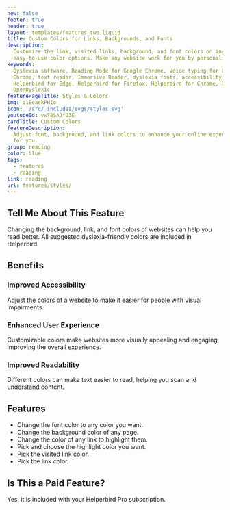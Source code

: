 ```yaml
---
new: false
footer: true
header: true
layout: templates/features_two.liquid
title: Custom Colors for Links, Backgrounds, and Fonts
description:
  Customize the link, visited links, background, and font colors on any website with Helperbird's
  easy-to-use color options. Make any website work for you by personalizing its appearance.
keywords:
  Dyslexia software, Reading Mode for Google Chrome, Voice typing for Chrome, Text to speech for
  Chrome, text reader, Immersive Reader, dyslexia fonts, accessibility software, dyslexia software,
  Helperbird for Edge, Helperbird for Firefox, Helperbird for Chrome, Opendyslexic for Chrome,
  OpenDyslexic
featurePageTitle: Styles & Colors
img: i1EeaekPHIo
icon: '/src/_includes/svgs/styles.svg'
youtubeId: vwT8SAJfU3E
cardTitle: Custom Colors
featureDescription:
  Adjust font, background, and link colors to enhance your online experience and make websites work
  for you.
group: reading
color: blue
tags:
  - features
  - reading
link: reading
url: features/styles/
---
```


## Tell Me About This Feature

Changing the background, link, and font colors of websites can help you read better. All suggested
dyslexia-friendly colors are included in Helperbird.

## Benefits

### Improved Accessibility

Adjust the colors of a website to make it easier for people with visual impairments.

### Enhanced User Experience

Customizable colors make websites more visually appealing and engaging, improving the overall
experience.

### Improved Readability

Different colors can make text easier to read, helping you scan and understand content.

## Features

- Change the font color to any color you want.
- Change the background color of any page.
- Change the color of any link to highlight them.
- Pick and choose the highlight color you want.
- Pick the visited link color.
- Pick the link color.

## Is This a Paid Feature?

Yes, it is included with your Helperbird Pro subscription.
